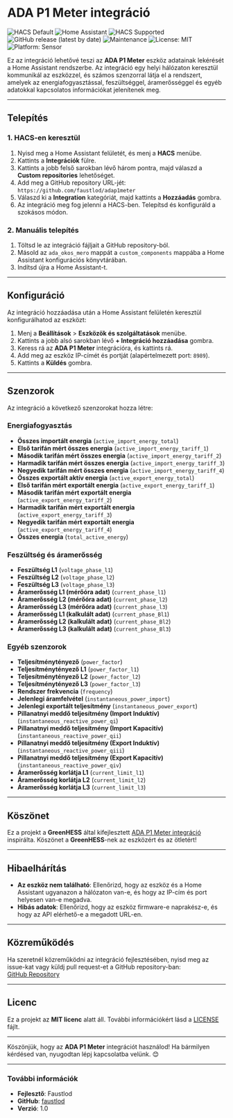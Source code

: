 # ADA P1 Meter integráció

![HACS Default](https://img.shields.io/badge/HACS-Default-orange.svg?style=flat-square)
![Home Assistant](https://img.shields.io/badge/Supports-Home%20Assistant-blue?style=flat-square)
![HACS Supported](https://img.shields.io/badge/HACS-Supported-41BDF5?style=flat-square)
![GitHub release (latest by date)](https://img.shields.io/github/v/release/greenhess/adap1meter?style=flat-square)
![Maintenance](https://img.shields.io/badge/Maintained%3F-yes-green?style=flat-square)
![License: MIT](https://img.shields.io/badge/License-MIT-yellow.svg?style=flat-square)
![Platform: Sensor](https://img.shields.io/badge/Platform-Sensor-lightgrey?style=flat-square)

Ez az integráció lehetővé teszi az **ADA P1 Meter** eszköz adatainak lekérését a Home Assistant rendszerbe. Az integráció egy helyi hálózaton keresztül kommunikál az eszközzel, és számos szenzorral látja el a rendszert, amelyek az energiafogyasztással, feszültséggel, áramerősséggel és egyéb adatokkal kapcsolatos információkat jelenítenek meg.

---

## Telepítés

### 1. HACS-en keresztül
1. Nyisd meg a Home Assistant felületét, és menj a **HACS** menübe.
2. Kattints a **Integrációk** fülre.
3. Kattints a jobb felső sarokban lévő három pontra, majd válaszd a **Custom repositories** lehetőséget.
4. Add meg a GitHub repository URL-jét:  
   `https://github.com/faustlod/adap1meter`
5. Válaszd ki a **Integration** kategóriát, majd kattints a **Hozzáadás** gombra.
6. Az integráció meg fog jelenni a HACS-ben. Telepítsd és konfiguráld a szokásos módon.

### 2. Manuális telepítés
1. Töltsd le az integráció fájljait a GitHub repository-ból.
2. Másold az `ada_okos_mero` mappát a `custom_components` mappába a Home Assistant konfigurációs könyvtárában.
3. Indítsd újra a Home Assistant-t.

---

## Konfiguráció

Az integráció hozzáadása után a Home Assistant felületén keresztül konfigurálhatod az eszközt:

1. Menj a **Beállítások** > **Eszközök és szolgáltatások** menübe.
2. Kattints a jobb alsó sarokban lévő **+ Integráció hozzáadása** gombra.
3. Keress rá az **ADA P1 Meter** integrációra, és kattints rá.
4. Add meg az eszköz IP-címét és portját (alapértelmezett port: `8989`).
5. Kattints a **Küldés** gombra.

---

## Szenzorok

Az integráció a következő szenzorokat hozza létre:

### Energiafogyasztás
- **Összes importált energia** (`active_import_energy_total`)
- **Első tarifán mért összes energia** (`active_import_energy_tariff_1`)
- **Második tarifán mért összes energia** (`active_import_energy_tariff_2`)
- **Harmadik tarifán mért összes energia** (`active_import_energy_tariff_3`)
- **Negyedik tarifán mért összes energia** (`active_import_energy_tariff_4`)
- **Összes exportált aktív energia** (`active_export_energy_total`)
- **Első tarifán mért exportált energia** (`active_export_energy_tariff_1`)
- **Második tarifán mért exportált energia** (`active_export_energy_tariff_2`)
- **Harmadik tarifán mért exportált energia** (`active_export_energy_tariff_3`)
- **Negyedik tarifán mért exportált energia** (`active_export_energy_tariff_4`)
- **Összes energia** (`total_active_energy`)

### Feszültség és áramerősség
- **Feszültség L1** (`voltage_phase_l1`)
- **Feszültség L2** (`voltage_phase_l2`)
- **Feszültség L3** (`voltage_phase_l3`)
- **Áramerősség L1 (mérőóra adat)** (`current_phase_l1`)
- **Áramerősség L2 (mérőóra adat)** (`current_phase_l2`)
- **Áramerősség L3 (mérőóra adat)** (`current_phase_l3`)
- **Áramerősség L1 (kalkulált adat)** (`current_phase_Bl1`)
- **Áramerősség L2 (kalkulált adat)** (`current_phase_Bl2`)
- **Áramerősség L3 (kalkulált adat)** (`current_phase_Bl3`)

### Egyéb szenzorok
- **Teljesítménytényező** (`power_factor`)
- **Teljesítménytényező L1** (`power_factor_l1`)
- **Teljesítménytényező L2** (`power_factor_l2`)
- **Teljesítménytényező L3** (`power_factor_l3`)
- **Rendszer frekvencia** (`frequency`)
- **Jelenlegi áramfelvétel** (`instantaneous_power_import`)
- **Jelenlegi exportált teljesítmény** (`instantaneous_power_export`)
- **Pillanatnyi meddő teljesítmény (Import Induktív)** (`instantaneous_reactive_power_qi`)
- **Pillanatnyi meddő teljesítmény (Import Kapacitív)** (`instantaneous_reactive_power_qii`)
- **Pillanatnyi meddő teljesítmény (Export Induktív)** (`instantaneous_reactive_power_qiii`)
- **Pillanatnyi meddő teljesítmény (Export Kapacitív)** (`instantaneous_reactive_power_qiv`)
- **Áramerősség korlátja L1** (`current_limit_l1`)
- **Áramerősség korlátja L2** (`current_limit_l2`)
- **Áramerősség korlátja L3** (`current_limit_l3`)

---

## Köszönet

Ez a projekt a **GreenHESS** által kifejlesztett [ADA P1 Meter integráció](https://github.com/greenhess/adap1meter) inspirálta. Köszönet a **GreenHESS**-nek az eszközért és az ötletért!

---

## Hibaelhárítás

- **Az eszköz nem található**: Ellenőrizd, hogy az eszköz és a Home Assistant ugyanazon a hálózaton van-e, és hogy az IP-cím és port helyesen van-e megadva.
- **Hibás adatok**: Ellenőrizd, hogy az eszköz firmware-e naprakész-e, és hogy az API elérhető-e a megadott URL-en.

---

## Közreműködés

Ha szeretnél közreműködni az integráció fejlesztésében, nyisd meg az issue-kat vagy küldj pull request-et a GitHub repository-ban:  
[GitHub Repository](https://github.com/faustlod/adap1meter)

---

## Licenc

Ez a projekt az **MIT licenc** alatt áll. További információkért lásd a [LICENSE](LICENSE) fájlt.

---

Köszönjük, hogy az **ADA P1 Meter** integrációt használod! Ha bármilyen kérdésed van, nyugodtan lépj kapcsolatba velünk. 😊

---

### További információk
- **Fejlesztő**: Faustlod
- **GitHub**: [faustlod](https://github.com/faustlod)
- **Verzió**: 1.0
